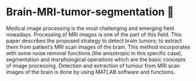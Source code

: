 # Brain-MRI-tumor-segmentation 🧠
Medical image processing is the most challenging and emerging field nowadays. Processing of MRI images is one of the part of this field. This paper describes the proposed strategy to detect brain tumors; to extract them from patient’s MRI scan images of the brain. This method incorporates with some noise removal functions (the anisotropic in this specific case), segmentation and morphological operations which are the basic concepts of image processing. 
Detection and extraction of tumour from MRI scan images of the brain is done by using MATLAB software and functions.
